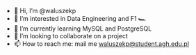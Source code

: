 - 👋 Hi, I’m @waluszekp
- 👀 I’m interested in Data Engineering and F1 🏎️
- 🌱 I’m currently learning MySQL and PostgreSQL
- 💞️ I’m looking to collaborate on a project
- 📫 How to reach me: mail me waluszekp@student.agh.edu.pl

<!---
waluszekp/waluszekp is a ✨ special ✨ repository because its `README.md` (this file) appears on your GitHub profile.
You can click the Preview link to take a look at your changes.
--->
